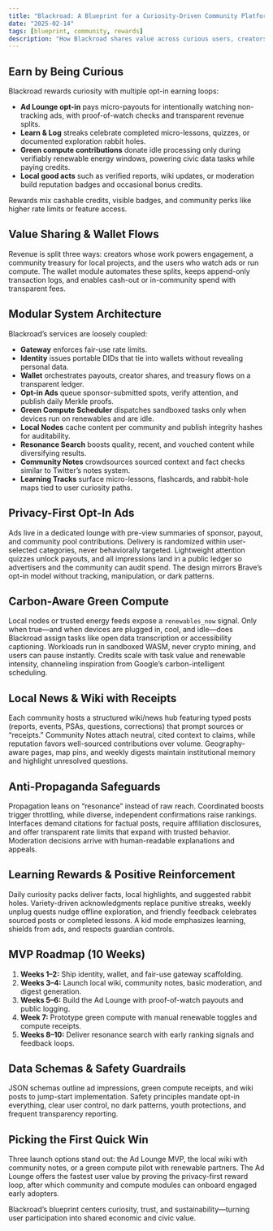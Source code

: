 ```yaml
---
title: "Blackroad: A Blueprint for a Curiosity-Driven Community Platform"
date: "2025-02-14"
tags: [blueprint, community, rewards]
description: "How Blackroad shares value across curious users, creators, and local communities while keeping privacy and sustainability front and center."
---
```


## Earn by Being Curious

Blackroad rewards curiosity with multiple opt-in earning loops:

- **Ad Lounge opt-in** pays micro-payouts for intentionally watching non-tracking ads, with proof-of-watch checks and transparent revenue splits.
- **Learn & Log** streaks celebrate completed micro-lessons, quizzes, or documented exploration rabbit holes.
- **Green compute contributions** donate idle processing only during verifiably renewable energy windows, powering civic data tasks while paying credits.
- **Local good acts** such as verified reports, wiki updates, or moderation build reputation badges and occasional bonus credits.

Rewards mix cashable credits, visible badges, and community perks like higher rate limits or feature access.

## Value Sharing & Wallet Flows

Revenue is split three ways: creators whose work powers engagement, a community treasury for local projects, and the users who watch ads or run compute. The wallet module automates these splits, keeps append-only transaction logs, and enables cash-out or in-community spend with transparent fees.

## Modular System Architecture

Blackroad’s services are loosely coupled:

- **Gateway** enforces fair-use rate limits.
- **Identity** issues portable DIDs that tie into wallets without revealing personal data.
- **Wallet** orchestrates payouts, creator shares, and treasury flows on a transparent ledger.
- **Opt-in Ads** queue sponsor-submitted spots, verify attention, and publish daily Merkle proofs.
- **Green Compute Scheduler** dispatches sandboxed tasks only when devices run on renewables and are idle.
- **Local Nodes** cache content per community and publish integrity hashes for auditability.
- **Resonance Search** boosts quality, recent, and vouched content while diversifying results.
- **Community Notes** crowdsources sourced context and fact checks similar to Twitter’s notes system.
- **Learning Tracks** surface micro-lessons, flashcards, and rabbit-hole maps tied to user curiosity paths.

## Privacy-First Opt-In Ads

Ads live in a dedicated lounge with pre-view summaries of sponsor, payout, and community pool contributions. Delivery is randomized within user-selected categories, never behaviorally targeted. Lightweight attention quizzes unlock payouts, and all impressions land in a public ledger so advertisers and the community can audit spend. The design mirrors Brave’s opt-in model without tracking, manipulation, or dark patterns.

## Carbon-Aware Green Compute

Local nodes or trusted energy feeds expose a `renewables_now` signal. Only when true—and when devices are plugged in, cool, and idle—does Blackroad assign tasks like open data transcription or accessibility captioning. Workloads run in sandboxed WASM, never crypto mining, and users can pause instantly. Credits scale with task value and renewable intensity, channeling inspiration from Google’s carbon-intelligent scheduling.

## Local News & Wiki with Receipts

Each community hosts a structured wiki/news hub featuring typed posts (reports, events, PSAs, questions, corrections) that prompt sources or “receipts.” Community Notes attach neutral, cited context to claims, while reputation favors well-sourced contributions over volume. Geography-aware pages, map pins, and weekly digests maintain institutional memory and highlight unresolved questions.

## Anti-Propaganda Safeguards

Propagation leans on “resonance” instead of raw reach. Coordinated boosts trigger throttling, while diverse, independent confirmations raise rankings. Interfaces demand citations for factual posts, require affiliation disclosures, and offer transparent rate limits that expand with trusted behavior. Moderation decisions arrive with human-readable explanations and appeals.

## Learning Rewards & Positive Reinforcement

Daily curiosity packs deliver facts, local highlights, and suggested rabbit holes. Variety-driven acknowledgments replace punitive streaks, weekly unplug quests nudge offline exploration, and friendly feedback celebrates sourced posts or completed lessons. A kid mode emphasizes learning, shields from ads, and respects guardian controls.

## MVP Roadmap (10 Weeks)

1. **Weeks 1–2:** Ship identity, wallet, and fair-use gateway scaffolding.
2. **Weeks 3–4:** Launch local wiki, community notes, basic moderation, and digest generation.
3. **Weeks 5–6:** Build the Ad Lounge with proof-of-watch payouts and public logging.
4. **Week 7:** Prototype green compute with manual renewable toggles and compute receipts.
5. **Weeks 8–10:** Deliver resonance search with early ranking signals and feedback loops.

## Data Schemas & Safety Guardrails

JSON schemas outline ad impressions, green compute receipts, and wiki posts to jump-start implementation. Safety principles mandate opt-in everything, clear user control, no dark patterns, youth protections, and frequent transparency reporting.

## Picking the First Quick Win

Three launch options stand out: the Ad Lounge MVP, the local wiki with community notes, or a green compute pilot with renewable partners. The Ad Lounge offers the fastest user value by proving the privacy-first reward loop, after which community and compute modules can onboard engaged early adopters.

Blackroad’s blueprint centers curiosity, trust, and sustainability—turning user participation into shared economic and civic value.
